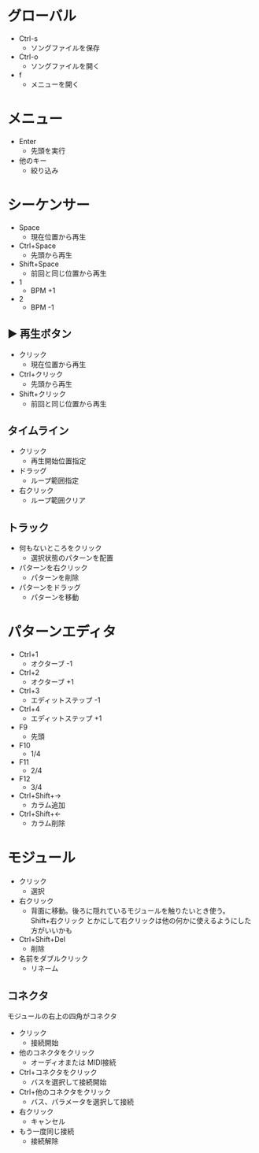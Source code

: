 # グローバル

- Ctrl-s
  - ソングファイルを保存
- Ctrl-o
  - ソングファイルを開く
- f
  - メニューを開く

# メニュー

- Enter
  - 先頭を実行
- 他のキー
  - 絞り込み

# シーケンサー

- Space
  - 現在位置から再生
- Ctrl+Space
  - 先頭から再生
- Shift+Space
  - 前回と同じ位置から再生
- 1
  - BPM +1
- 2
  - BPM -1

## ▶ 再生ボタン

- クリック
  - 現在位置から再生
- Ctrl+クリック
  - 先頭から再生
- Shift+クリック
  - 前回と同じ位置から再生

## タイムライン

- クリック
  - 再生開始位置指定
- ドラッグ
  - ループ範囲指定
- 右クリック
  - ループ範囲クリア

## トラック

- 何もないところをクリック
  - 選択状態のパターンを配置
- パターンを右クリック
  - パターンを削除
- パターンをドラッグ
  - パターンを移動

# パターンエディタ

- Ctrl+1
  - オクターブ -1
- Ctrl+2
  - オクターブ +1
- Ctrl+3
  - エディットステップ -1
- Ctrl+4
  - エディットステップ +1
- F9
  - 先頭
- F10
  - 1/4
- F11
  - 2/4
- F12
  - 3/4
- Ctrl+Shift+→
  - カラム追加
- Ctrl+Shift+←
  - カラム削除

# モジュール

- クリック
  - 選択
- 右クリック
  - 背面に移動。後ろに隠れているモジュールを触りたいとき使う。
    Shift+右クリック とかにして右クリックは他の何かに使えるようにした方がいいかも
- Ctrl+Shift+Del
  - 削除
- 名前をダブルクリック
  - リネーム

## コネクタ

モジュールの右上の四角がコネクタ

- クリック
  - 接続開始
- 他のコネクタをクリック
  - オーディオまたは MIDI接続
- Ctrl+コネクタをクリック
  - バスを選択して接続開始
- Ctrl+他のコネクタをクリック
  - バス、パラメータを選択して接続
- 右クリック
  - キャンセル
- もう一度同じ接続
  - 接続解除
